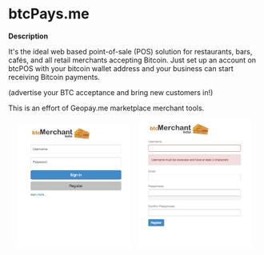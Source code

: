 # btcPays.me

<b>Description</b>

It's the ideal web based point-of-sale (POS) solution for restaurants, bars, cafés, and all retail merchants accepting Bitcoin.
Just set up an account on btcPOS with your bitcoin wallet address and your business can start receiving Bitcoin payments.

(advertise your BTC acceptance and bring new customers in!)

This is an effort of Geopay.me marketplace merchant tools.

<div align="center">
        <img width="45%" src="screen-shots/intro.png" alt="About screen" title="Login screen"</img>
        <img height="0" width="8px">
        <img width="45%" src="screen-shots/register.png" alt="List screen" title="Register screen"></img>
</div>
